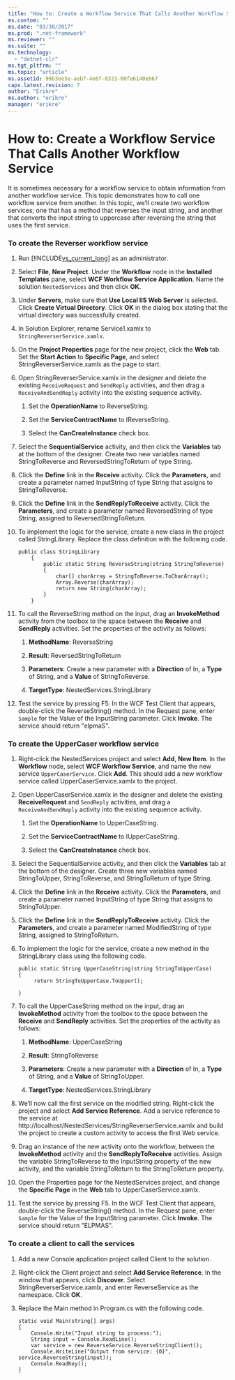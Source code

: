 ```yaml
---
title: "How to: Create a Workflow Service That Calls Another Workflow Service"
ms.custom: ""
ms.date: "03/30/2017"
ms.prod: ".net-framework"
ms.reviewer: ""
ms.suite: ""
ms.technology: 
  - "dotnet-clr"
ms.tgt_pltfrm: ""
ms.topic: "article"
ms.assetid: 99b3ee3e-aeb7-4e6f-8321-60fe6140eb67
caps.latest.revision: 7
author: "Erikre"
ms.author: "erikre"
manager: "erikre"
---
```

# How to: Create a Workflow Service That Calls Another Workflow Service
It is sometimes necessary for a workflow service to obtain information from another workflow service.  This topic demonstrates how to call one workflow service from another. In this topic, we’ll create two workflow services; one that has a method that reverses the input string, and another that converts the input string to uppercase after reversing the string that uses the first service.  
  
### To create the Reverser workflow service  
  
1.  Run [!INCLUDE[vs_current_long](../../../../includes/vs-current-long-md.md)] as an administrator.  
  
2.  Select **File**, **New Project**. Under the **Workflow** node in the **Installed Templates** pane, select **WCF Workflow Service Application**. Name the solution `NestedServices` and then click **OK**.  
  
3.  Under **Servers**, make sure that **Use Local IIS Web Server** is selected. Click **Create Virtual Directory**. Click **OK** in the dialog box stating that the virtual directory was successfully created.  
  
4.  In Solution Explorer, rename Service1.xamlx to `StringReverserService.xamlx`.  
  
5.  On the **Project Properties** page for the new project, click the **Web** tab. Set the **Start Action** to **Specific Page**, and select StringReverserService.xamlx as the page to start.  
  
6.  Open StringReverserService.xamlx in the designer and delete the existing `ReceiveRequest` and `SendReply` activities, and then drag a `ReceiveAndSendReply` activity into the existing sequence activity.  
  
    1.  Set the **OperationName** to ReverseString.  
  
    2.  Set the **ServiceContractName** to IReverseString.  
  
    3.  Select the **CanCreateInstance** check box.  
  
7.  Select the **SequentialService** activity, and then click the **Variables** tab at the bottom of the designer. Create two new variables named StringToReverse and ReversedStringToReturn of type String.  
  
8.  Click the **Define** link in the **Receive** activity. Click the  **Parameters**, and create a parameter named InputString of type String that assigns to StringToReverse.  
  
9. Click the **Define** link in the **SendReplyToReceive** activity. Click the **Parameters**, and create a parameter named ReversedString of type String, assigned to ReversedStringToReturn.  
  
10. To implement the logic for the service, create a new class in the project called StringLibrary.  Replace the class definition with the following code.  
  
    ```  
    public class StringLibrary  
        {  
            public static String ReverseString(string StringToReverse)  
            {  
                char[] charArray = StringToReverse.ToCharArray();  
                Array.Reverse(charArray);  
                return new String(charArray);  
            }  
        }  
    ```  
  
11. To call the ReverseString method on the input, drag an **InvokeMethod** activity from the toolbox to the space between the **Receive** and **SendReply** activities. Set the properties of the activity as follows:  
  
    1.  **MethodName**: ReverseString  
  
    2.  **Result**: ReversedStringToReturn  
  
    3.  **Parameters**: Create a new parameter with a **Direction** of In, a **Type** of String, and a **Value** of StringToReverse.  
  
    4.  **TargetType**: NestedServices.StringLibrary  
  
12. Test the service by pressing F5. In the WCF Test Client that appears, double-click the ReverseString() method. In the Request pane, enter `Sample` for the Value of the InputString parameter. Click **Invoke**. The service should return "elpmaS".  
  
### To create the UpperCaser workflow service  
  
1.  Right-click the NestedServices project and select **Add**, **New Item**. In the **Workflow** node, select **WCF Workflow Service**, and name the new service `UpperCaserService`. Click **Add**. This should add a new workflow service called UpperCaserService.xamlx to the project.  
  
2.  Open UpperCaserService.xamlx in the designer and delete the existing **ReceiveRequest** and `SendReply` activities, and drag a `ReceiveAndSendReply` activity into the existing sequence activity.  
  
    1.  Set the **OperationName** to UpperCaseString.  
  
    2.  Set the **ServiceContractName** to IUpperCaseString.  
  
    3.  Select the **CanCreateInstance** check box.  
  
3.  Select the SequentialService activity, and then click the **Variables** tab at the bottom of the designer. Create three new variables named StringToUpper, StringToReverse, and StringToReturn of type String.  
  
4.  Click the **Define** link in the **Receive** activity. Click the **Parameters**, and create a parameter named InputString of type String that assigns to StringToUpper.  
  
5.  Click the **Define** link in the **SendReplyToReceive** activity. Click the **Parameters**, and create a parameter named ModifiedString of type String, assigned to StringToReturn.  
  
6.  To implement the logic for the service, create a new method in the StringLibrary class using the following code.  
  
    ```  
    public static String UpperCaseString(string StringToUpperCase)  
    {  
         return StringToUpperCase.ToUpper();  
  
    }  
    ```  
  
7.  To call the UpperCaseString method on the input, drag an **InvokeMethod** activity from the toolbox to the space between the **Receive** and **SendReply** activities. Set the properties of the activity as follows:  
  
    1.  **MethodName**: UpperCaseString  
  
    2.  **Result**: StringToReverse  
  
    3.  **Parameters**: Create a new parameter with a **Direction** of In, a **Type** of String, and a **Value** of StringToUpper.  
  
    4.  **TargetType**: NestedServices.StringLibrary  
  
8.  We’ll now call the first service on the modified string. Right-click the project and select **Add Service Reference**. Add a service reference to the service at http://localhost/NestedServices/StringReverserService.xamlx and build the project to create a custom activity to access the first Web service.  
  
9. Drag an instance of the new activity onto the workflow, between the **InvokeMethod** activity and the **SendReplyToReceive** activities. Assign the variable StringToReverse to the InputString property of the new activity, and the variable StringToReturn to the StringToReturn property.  
  
10. Open the Properties page for the NestedServices project, and change the **Specific Page** in the **Web** tab to UpperCaserService.xamlx.  
  
11. Test the service by pressing F5. In the WCF Test Client that appears, double-click the ReverseString() method. In the Request pane, enter `Sample` for the Value of the InputString parameter. Click **Invoke**. The service should return "ELPMAS".  
  
### To create a client to call the services  
  
1.  Add a new Console application project called Client to the solution.  
  
2.  Right-click the Client project and select **Add Service Reference**. In the window that appears, click **Discover**. Select StringReverserService.xamlx, and enter ReverseService as the namespace.  Click **OK**.  
  
3.  Replace the Main method in Program.cs with the following code.  
  
    ```  
    static void Main(string[] args)  
    {  
        Console.Write("Input string to process:");  
        String input = Console.ReadLine();  
        var service = new ReverseService.ReverseStringClient();  
        Console.WriteLine("Output from service: {0}", service.ReverseString(input));  
        Console.ReadKey();  
    }  
    ```
